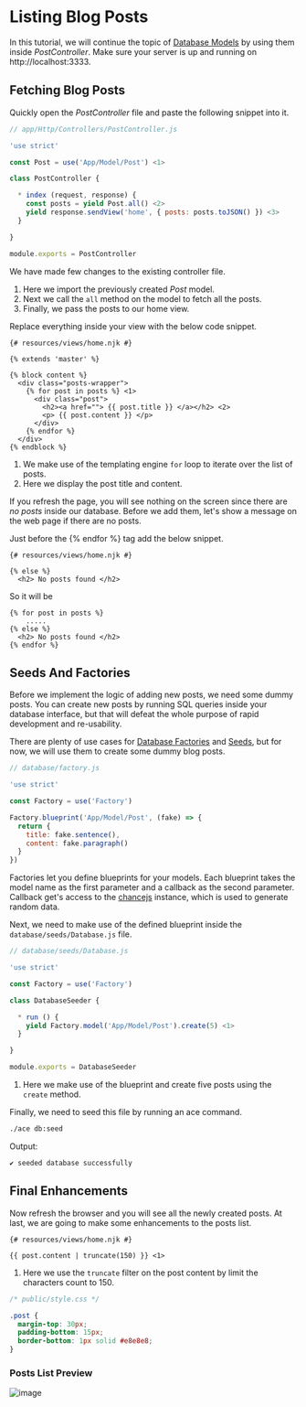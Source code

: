 # Listing Blog Posts

In this tutorial, we will continue the topic of [Database Models](/tutorial/03-database-models) by using them inside *PostController*. Make sure your server is up and running on http://localhost:3333.

## Fetching Blog Posts
Quickly open the *PostController* file and paste the following snippet into it.

```js
// app/Http/Controllers/PostController.js

'use strict'

const Post = use('App/Model/Post') <1>

class PostController {

  * index (request, response) {
    const posts = yield Post.all() <2>
    yield response.sendView('home', { posts: posts.toJSON() }) <3>
  }

}

module.exports = PostController
```

We have made few changes to the existing controller file.

1. Here we import the previously created *Post* model.
2. Next we call the `all` method on the model to fetch all the posts.
3. Finally, we pass the posts to our home view.

Replace everything inside your view with the below code snippet.

```twig
{# resources/views/home.njk #}

{% extends 'master' %}

{% block content %}
  <div class="posts-wrapper">
    {% for post in posts %} <1>
      <div class="post">
        <h2><a href=""> {{ post.title }} </a></h2> <2>
        <p> {{ post.content }} </p>
      </div>
    {% endfor %}
  </div>
{% endblock %}
```

1. We make use of the templating engine `for` loop to iterate over the list of posts.
2. Here we display the post title and content.

If you refresh the page, you will see nothing on the screen since there are *no posts* inside our database. Before we add them, let's show a message on the web page if there are no posts.

Just before the {% endfor %} tag add the below snippet.

```twig
{# resources/views/home.njk #}

{% else %}
  <h2> No posts found </h2>
```

So it will be

```twig
{% for post in posts %}
    .....
{% else %}
  <h2> No posts found </h2>
{% endfor %}
```

## Seeds And Factories

Before we implement the logic of adding new posts, we need some dummy posts. You can create new posts by running SQL queries inside your database interface, but that will defeat the whole purpose of rapid development and re-usability.

There are plenty of use cases for [Database Factories](/database/seeds-and-factories) and [Seeds](/database/seeds-and-factories), but for now, we will use them to create some dummy blog posts.

```js
// database/factory.js

'use strict'

const Factory = use('Factory')

Factory.blueprint('App/Model/Post', (fake) => {
  return {
    title: fake.sentence(),
    content: fake.paragraph()
  }
})
```

Factories let you define blueprints for your models. Each blueprint takes the model name as the first parameter and a callback as the second parameter. Callback get's access to the [chancejs](http://chancejs.com/) instance, which is used to generate random data.

Next, we need to make use of the defined blueprint inside the `database/seeds/Database.js` file.

```js
// database/seeds/Database.js

'use strict'

const Factory = use('Factory')

class DatabaseSeeder {

  * run () {
    yield Factory.model('App/Model/Post').create(5) <1>
  }

}

module.exports = DatabaseSeeder
```

1. Here we make use of the blueprint and create five posts using the `create` method.

Finally, we need to seed this file by running an ace command.

```bash
./ace db:seed
```

Output:

```
✔ seeded database successfully
```

## Final Enhancements
Now refresh the browser and you will see all the newly created posts. At last, we are going to make some enhancements to the posts list.

```twig
{# resources/views/home.njk #}

{{ post.content | truncate(150) }} <1>
```

1. Here we use the `truncate` filter on the post content by limit the characters count to 150.

```css
/* public/style.css */

.post {
  margin-top: 30px;
  padding-bottom: 15px;
  border-bottom: 1px solid #e8e8e8;
}
```

### Posts List Preview

![image](http://res.cloudinary.com/adonisjs/image/upload/v1472841292/posts-list_wkpogd.png)
